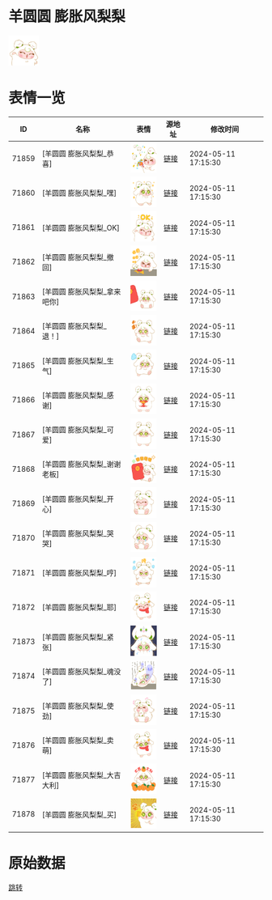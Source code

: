# 羊圆圆 膨胀风梨梨

<img src="./cover.png" height="60" alt="cover" />

# 表情一览

|ID|名称|表情|源地址|修改时间|
|----|----|----|----|----|
|71859|[羊圆圆 膨胀风梨梨_恭喜]|<img src="./pic/071859_%5B羊圆圆 膨胀风梨梨_恭喜%5D.png" height="60" alt="恭喜"/>|[链接](https://i0.hdslb.com/bfs/garb/dff687975a9c701edd49cee991a633d7a1dbd22e.png)|2024-05-11 17:15:30|
|71860|[羊圆圆 膨胀风梨梨_嘿]|<img src="./pic/071860_%5B羊圆圆 膨胀风梨梨_嘿%5D.png" height="60" alt="嘿"/>|[链接](https://i0.hdslb.com/bfs/garb/36c89a3c0821d7619b96f594ac4fcf5f656868eb.png)|2024-05-11 17:15:30|
|71861|[羊圆圆 膨胀风梨梨_OK]|<img src="./pic/071861_%5B羊圆圆 膨胀风梨梨_OK%5D.png" height="60" alt="OK"/>|[链接](https://i0.hdslb.com/bfs/garb/a7eed7c36da9b03962c8be2013c272b44f67c93c.png)|2024-05-11 17:15:30|
|71862|[羊圆圆 膨胀风梨梨_撤回]|<img src="./pic/071862_%5B羊圆圆 膨胀风梨梨_撤回%5D.png" height="60" alt="撤回"/>|[链接](https://i0.hdslb.com/bfs/garb/3cea30fcffeec8605db8dca16f709587d97a3837.png)|2024-05-11 17:15:30|
|71863|[羊圆圆 膨胀风梨梨_拿来吧你]|<img src="./pic/071863_%5B羊圆圆 膨胀风梨梨_拿来吧你%5D.png" height="60" alt="拿来吧你"/>|[链接](https://i0.hdslb.com/bfs/garb/c82b0cd58e6ea9c011b66b328cce91454f619589.png)|2024-05-11 17:15:30|
|71864|[羊圆圆 膨胀风梨梨_退！]|<img src="./pic/071864_%5B羊圆圆 膨胀风梨梨_退！%5D.png" height="60" alt="退！"/>|[链接](https://i0.hdslb.com/bfs/garb/e17e2073476aaff91ebbe4b328f0492e064dfec0.png)|2024-05-11 17:15:30|
|71865|[羊圆圆 膨胀风梨梨_生气]|<img src="./pic/071865_%5B羊圆圆 膨胀风梨梨_生气%5D.png" height="60" alt="生气"/>|[链接](https://i0.hdslb.com/bfs/garb/109829963fc47f201b0cd80481d9e7df49adb2b4.png)|2024-05-11 17:15:30|
|71866|[羊圆圆 膨胀风梨梨_感谢]|<img src="./pic/071866_%5B羊圆圆 膨胀风梨梨_感谢%5D.png" height="60" alt="感谢"/>|[链接](https://i0.hdslb.com/bfs/garb/f8f0c3a2ab4ccf4c16d99787d2223826907c692f.png)|2024-05-11 17:15:30|
|71867|[羊圆圆 膨胀风梨梨_可爱]|<img src="./pic/071867_%5B羊圆圆 膨胀风梨梨_可爱%5D.png" height="60" alt="可爱"/>|[链接](https://i0.hdslb.com/bfs/garb/eae4f537c0d896d5175b1f0b8c8bcdeb9aadbbf6.png)|2024-05-11 17:15:30|
|71868|[羊圆圆 膨胀风梨梨_谢谢老板]|<img src="./pic/071868_%5B羊圆圆 膨胀风梨梨_谢谢老板%5D.png" height="60" alt="谢谢老板"/>|[链接](https://i0.hdslb.com/bfs/garb/c4bc7e2d4f209ba1f82a328e906f541f9957b068.png)|2024-05-11 17:15:30|
|71869|[羊圆圆 膨胀风梨梨_开心]|<img src="./pic/071869_%5B羊圆圆 膨胀风梨梨_开心%5D.png" height="60" alt="开心"/>|[链接](https://i0.hdslb.com/bfs/garb/ee9053a4e882fd13db5ef03560f5e0c16ad7e60c.png)|2024-05-11 17:15:30|
|71870|[羊圆圆 膨胀风梨梨_哭哭]|<img src="./pic/071870_%5B羊圆圆 膨胀风梨梨_哭哭%5D.png" height="60" alt="哭哭"/>|[链接](https://i0.hdslb.com/bfs/garb/e0e9c2108ceec89567c27946b0a1660722af02f2.png)|2024-05-11 17:15:30|
|71871|[羊圆圆 膨胀风梨梨_哼]|<img src="./pic/071871_%5B羊圆圆 膨胀风梨梨_哼%5D.png" height="60" alt="哼"/>|[链接](https://i0.hdslb.com/bfs/garb/4fc200c91e585bec286eea9bf8eb8388fb5d2ee6.png)|2024-05-11 17:15:30|
|71872|[羊圆圆 膨胀风梨梨_耶]|<img src="./pic/071872_%5B羊圆圆 膨胀风梨梨_耶%5D.png" height="60" alt="耶"/>|[链接](https://i0.hdslb.com/bfs/garb/3464e93e5cc9ddf6e369050557f791294191d772.png)|2024-05-11 17:15:30|
|71873|[羊圆圆 膨胀风梨梨_紧张]|<img src="./pic/071873_%5B羊圆圆 膨胀风梨梨_紧张%5D.png" height="60" alt="紧张"/>|[链接](https://i0.hdslb.com/bfs/garb/0b4ac851f92ec799e903b2920cd808fedcf67584.png)|2024-05-11 17:15:30|
|71874|[羊圆圆 膨胀风梨梨_魂没了]|<img src="./pic/071874_%5B羊圆圆 膨胀风梨梨_魂没了%5D.png" height="60" alt="魂没了"/>|[链接](https://i0.hdslb.com/bfs/garb/aa10698bfeb06f920eb9568d2eca8c472c602607.png)|2024-05-11 17:15:30|
|71875|[羊圆圆 膨胀风梨梨_使劲]|<img src="./pic/071875_%5B羊圆圆 膨胀风梨梨_使劲%5D.png" height="60" alt="使劲"/>|[链接](https://i0.hdslb.com/bfs/garb/bbd96438d692cdd8ff0a856abb43e0cfdd068c18.png)|2024-05-11 17:15:30|
|71876|[羊圆圆 膨胀风梨梨_卖萌]|<img src="./pic/071876_%5B羊圆圆 膨胀风梨梨_卖萌%5D.png" height="60" alt="卖萌"/>|[链接](https://i0.hdslb.com/bfs/garb/174b685bcc0b46c7884f06f3907268453c036b86.png)|2024-05-11 17:15:30|
|71877|[羊圆圆 膨胀风梨梨_大吉大利]|<img src="./pic/071877_%5B羊圆圆 膨胀风梨梨_大吉大利%5D.png" height="60" alt="大吉大利"/>|[链接](https://i0.hdslb.com/bfs/garb/6d1c1d8ef3683bde1e9fb8c5da4f7f8f96868a79.png)|2024-05-11 17:15:30|
|71878|[羊圆圆 膨胀风梨梨_买]|<img src="./pic/071878_%5B羊圆圆 膨胀风梨梨_买%5D.png" height="60" alt="买"/>|[链接](https://i0.hdslb.com/bfs/garb/02e9a14cdfa52932aade9cfd40e1356f0b449f33.png)|2024-05-11 17:15:30|

# 原始数据

[跳转](./raw.json)

